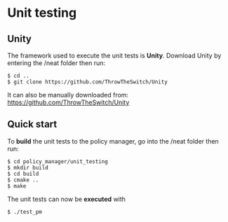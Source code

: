 # Unit testing

## Unity

The framework used to execute the unit tests is **Unity**. Download Unity by entering the /neat folder then run:

```
$ cd ..
$ git clone https://github.com/ThrowTheSwitch/Unity
```

It can also be manually downloaded from: https://github.com/ThrowTheSwitch/Unity

## Quick start

To **build** the unit tests to the policy manager, go into the /neat folder then run:

```
$ cd policy_manager/unit_testing
$ mkdir build
$ cd build
$ cmake ..
$ make
```

The unit tests can now be **executed** with

```
$ ./test_pm
```
